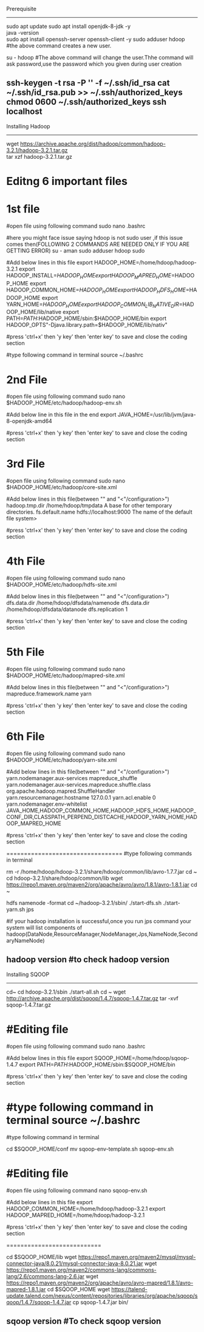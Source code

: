 
Prerequisite
*************

sudo apt update 
sudo apt install openjdk-8-jdk -y                          
java -version                                              
sudo apt install openssh-server openssh-client -y
sudo adduser hdoop
#the above command creates a new user.

su - hdoop
#The above command will change the user.Thhe command will ask password,use the password which you given during user creation

ssh-keygen -t rsa -P '' -f ~/.ssh/id_rsa
cat ~/.ssh/id_rsa.pub >> ~/.ssh/authorized_keys
chmod 0600 ~/.ssh/authorized_keys
ssh localhost
--------------------------------------------------------------------------------------------------------------------------------------------------
Installing Hadoop
*******************

wget https://archive.apache.org/dist/hadoop/common/hadoop-3.2.1/hadoop-3.2.1.tar.gz       
tar xzf hadoop-3.2.1.tar.gz


Editng 6 important files
=================================


1st file
===========================



#open file using following command
sudo nano .bashrc

#here you might face issue saying hdoop is not sudo user ,if this issue comes then(FOLLOWING 2 COMMANDS ARE NEEDED ONLY IF YOU ARE GETTING ERROR)
su - aman
sudo adduser hdoop sudo


#Add below lines in this file
export HADOOP_HOME=/home/hdoop/hadoop-3.2.1
export HADOOP_INSTALL=$HADOOP_HOME
export HADOOP_MAPRED_HOME=$HADOOP_HOME
export HADOOP_COMMON_HOME=$HADOOP_HOME
export HADOOP_HDFS_HOME=$HADOOP_HOME
export YARN_HOME=$HADOOP_HOME
export HADOOP_COMMON_LIB_NATIVE_DIR=$HADOOP_HOME/lib/native
export PATH=$PATH:$HADOOP_HOME/sbin:$HADOOP_HOME/bin
export HADOOP_OPTS"-Djava.library.path=$HADOOP_HOME/lib/nativ"



#press 'ctrl+x' then 'y key' then 'enter key' to save and close the coding section



#type following command in terminal
source ~/.bashrc

2nd File
============================
#open file using following command
sudo nano $HADOOP_HOME/etc/hadoop/hadoop-env.sh


#Add below line in this file in the end
export JAVA_HOME=/usr/lib/jvm/java-8-openjdk-amd64


#press 'ctrl+x' then 'y key' then 'enter key' to save and close the coding section

3rd File
===============================
#open file using following command
sudo nano $HADOOP_HOME/etc/hadoop/core-site.xml


#Add below lines in this file(between "<configuration>" and "<"/configuration>")
   <property>
        <name>hadoop.tmp.dir</name>
        <value>/home/hdoop/tmpdata</value>
        <description>A base for other temporary directories.</description>
    </property>
    <property>
        <name>fs.default.name</name>
        <value>hdfs://localhost:9000</value>
        <description>The name of the default file system></description>
    </property>

 
#press 'ctrl+x' then 'y key' then 'enter key' to save and close the coding section   

4th File
====================================
#open file using following command
sudo nano $HADOOP_HOME/etc/hadoop/hdfs-site.xml


#Add below lines in this file(between "<configuration>" and "<"/configuration>")
<property>
  <name>dfs.data.dir</name>
  <value>/home/hdoop/dfsdata/namenode</value>
</property>
<property>
  <name>dfs.data.dir</name>
  <value>/home/hdoop/dfsdata/datanode</value>
</property>
<property>
  <name>dfs.replication</name>
  <value>1</value>
</property>



#press 'ctrl+x' then 'y key' then 'enter key' to save and close the coding section


5th File
================================================
#open file using following command
sudo nano $HADOOP_HOME/etc/hadoop/mapred-site.xml

#Add below lines in this file(between "<configuration>" and "<"/configuration>")
<property>
  <name>mapreduce.framework.name</name>
  <value>yarn</value>
</property>


#press 'ctrl+x' then 'y key' then 'enter key' to save and close the coding section


6th File
==================================================
#open file using following command
sudo nano $HADOOP_HOME/etc/hadoop/yarn-site.xml

#Add below lines in this file(between "<configuration>" and "<"/configuration>")
<property>
  <name>yarn.nodemanager.aux-services</name>
  <value>mapreduce_shuffle</value>
</property>
<property>
  <name>yarn.nodemanager.aux-services.mapreduce.shuffle.class</name>
  <value>org.apache.hadoop.mapred.ShuffleHandler</value>
</property>
<property>
  <name>yarn.resourcemanager.hostname</name>
  <value>127.0.0.1</value>
</property>
<property>
  <name>yarn.acl.enable</name>
  <value>0</value>
</property>
<property>
  <name>yarn.nodemanager.env-whitelist</name>
  <value>JAVA_HOME,HADOOP_COMMON_HOME,HADOOP_HDFS_HOME,HADOOP_CONF_DIR,CLASSPATH_PERPEND_DISTCACHE,HADOOP_YARN_HOME,HADOOP_MAPRED_HOME</value>
</property>


#press 'ctrl+x' then 'y key' then 'enter key' to save and close the coding section

=================================
#type following commands in terminal


rm -r /home/hdoop/hdoop-3.2.1/share/hdoop/common/lib/avro-1.7.7.jar
cd ~
cd hdoop-3.2.1/share/hdoop/common/lib
wget https://repo1.maven.org/maven2/org/apache/avro/avro/1.8.1/avro-1.8.1.jar
cd ~


hdfs namenode -format
cd ~/hadoop-3.2.1/sbin/
./start-dfs.sh
./start-yarn.sh
jps

#if your hadoop installation is successful,once you run jps command your system will list components of hadoop(DataNode,ResourceManager,NodeManager,Jps,NameNode,SecondaryNameNode)

hadoop version #to check hadoop version
------------------------------------------------------------------------------------------------------------------------------------------------------------------

Installing SQOOP
********************

cd~
cd hdoop-3.2.1/sbin
./start-all.sh 
cd ~
wget http://archive.apache.org/dist/sqoop/1.4.7/sqoop-1.4.7.tar.gz
tar -xvf sqoop-1.4.7.tar.gz

#Editing file
===========================

#open file using following command
sudo nano .bashrc


#Add below lines in this file
export SQOOP_HOME=/home/hdoop/sqoop-1.4.7
export PATH=$PATH:$HADOOP_HOME/sbin:$SQOOP_HOME/bin


#press 'ctrl+x' then 'y key' then 'enter key' to save and close the coding section



#type following command in terminal
source ~/.bashrc
===========================

#type following command in terminal

cd $SQOOP_HOME/conf
mv sqoop-env-template.sh sqoop-env.sh




#Editing file
===========================

#open file using following command
nano sqoop-env.sh


#Add below lines in this file
export HADOOP_COMMON_HOME=/home/hdoop/hadoop-3.2.1
export HADOOP_MAPRED_HOME=/home/hdoop/hadoop-3.2.1


#press 'ctrl+x' then 'y key' then 'enter key' to save and close the coding section

===========================

cd $SQOOP_HOME/lib
wget https://repo1.maven.org/maven2/mysql/mysql-connector-java/8.0.21/mysql-connector-java-8.0.21.jar
wget https://repo1.maven.org/maven2/commons-lang/commons-lang/2.6/commons-lang-2.6.jar
wget https://repo1.maven.org/maven2/org/apache/avro/avro-mapred/1.8.1/avro-mapred-1.8.1.jar
cd $SQOOP_HOME
wget https://talend-update.talend.com/nexus/content/repositories/libraries/org/apache/sqoop/sqoop/1.4.7/sqoop-1.4.7.jar
cp sqoop-1.4.7.jar bin/



sqoop version #To check sqoop version
-----------------------------------------------------------------------------------------------------------------------------------------------------


